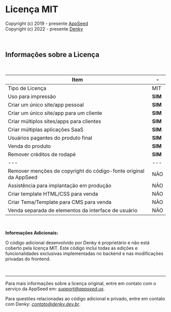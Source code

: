 # Licença MIT

Copyright (c) 2019 - presente [AppSeed](http://appseed.us/)  
Copyright (c) 2022 - presente [Denky](https://denky.dev.br/)  

<br />

## Informações sobre a Licença

<br />

| Item | - |
| ---------------------------------- | --- |
| Tipo de Licença | MIT  |
| Uso para impressão | **SIM** |
| Criar um único site/app pessoal | **SIM** |
| Criar um único site/app para um cliente | **SIM** |
| Criar múltiplos sites/apps para clientes | **SIM** |
| Criar múltiplas aplicações SaaS | **SIM** |
| Usuários pagantes do produto final | **SIM** |
| Venda do produto | **SIM** |
| Remover créditos de rodapé | **SIM** |
| --- | --- |
| Remover menções de copyright do código-fonte original da AppSeed | NÃO |
| Assistência para implantação em produção | NÃO |
| Criar template HTML/CSS para venda | NÃO |
| Criar Tema/Template para CMS para venda | NÃO |
| Venda separada de elementos da interface de usuário | NÃO |

<br />

**Informações Adicionais:**

O código adicional desenvolvido por Denky é proprietário e não está coberto pela licença MIT. Este código inclui todas as edições e funcionalidades exclusivas implementadas no backend e nas modificações privadas do frontend.

<br />

---

Para mais informações sobre a licença original, entre em contato com o serviço da AppSeed em: *support@appseed.us*. 

Para questões relacionadas ao código adicional e privado, entre em contato com Denky: *contato@denky.dev.br*.
